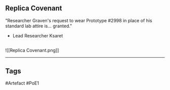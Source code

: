 ## Replica Covenant
"Researcher Graven's request to wear Prototype #2998 in
place of his standard lab attire is... granted."
- Lead Researcher Ksaret
##
![[Replica Covenant.png]]

---
## Tags
#Artefact
#PoE1